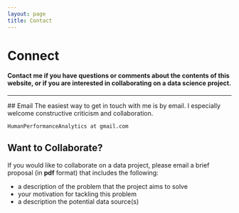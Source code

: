 ```yaml
---
layout: page
title: Contact
---
```


# Connect

#### Contact me if you have questions or comments about the contents of this website, or if you are interested in collaborating on a data science project.

<hr/>
<div style="margin-bottom: 0.5em;"></div>
## Email 
The easiest way to get in touch with me is by email. I especially welcome constructive criticism and collaboration.

```HumanPerformanceAnalytics at gmail.com```

## Want to Collaborate?
If you would like to collaborate on a data project, please email a brief proposal (in **pdf** format) that includes the following:

- a description of the problem that the project aims to solve 
- your motivation for tackling this problem
- a description the potential data source(s)




